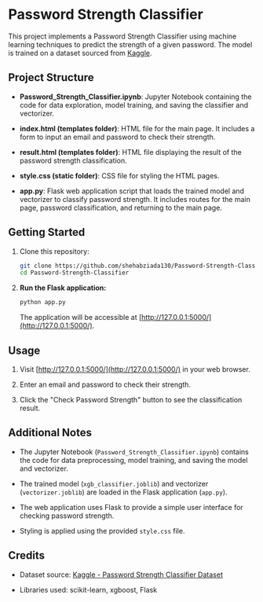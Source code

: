 # Password Strength Classifier

This project implements a Password Strength Classifier using machine learning techniques to predict the strength of a given password. The model is trained on a dataset sourced from [Kaggle](https://www.kaggle.com/datasets/bhavikbb/password-strength-classifier-dataset).

## Project Structure

- **Password_Strength_Classifier.ipynb**: Jupyter Notebook containing the code for data exploration, model training, and saving the classifier and vectorizer.

- **index.html (templates folder)**: HTML file for the main page. It includes a form to input an email and password to check their strength.

- **result.html (templates folder)**: HTML file displaying the result of the password strength classification.

- **style.css (static folder)**: CSS file for styling the HTML pages.

- **app.py**: Flask web application script that loads the trained model and vectorizer to classify password strength. It includes routes for the main page, password classification, and returning to the main page.

## Getting Started

1. Clone this repository:

   ```bash
   git clone https://github.com/shehabziada130/Password-Strength-Classifier.git
   cd Password-Strength-Classifier
   ```

3. **Run the Flask application:**

    ```bash
    python app.py
    ```

    The application will be accessible at [http://127.0.0.1:5000/](http://127.0.0.1:5000/).

## Usage

1. Visit [http://127.0.0.1:5000/](http://127.0.0.1:5000/) in your web browser.

2. Enter an email and password to check their strength.

3. Click the "Check Password Strength" button to see the classification result.

## Additional Notes

- The Jupyter Notebook (`Password_Strength_Classifier.ipynb`) contains the code for data preprocessing, model training, and saving the model and vectorizer.

- The trained model (`xgb_classifier.joblib`) and vectorizer (`vectorizer.joblib`) are loaded in the Flask application (`app.py`).

- The web application uses Flask to provide a simple user interface for checking password strength.

- Styling is applied using the provided `style.css` file.

## Credits

- Dataset source: [Kaggle - Password Strength Classifier Dataset](https://www.kaggle.com/datasets/bhavikbb/password-strength-classifier-dataset)

- Libraries used: scikit-learn, xgboost, Flask
